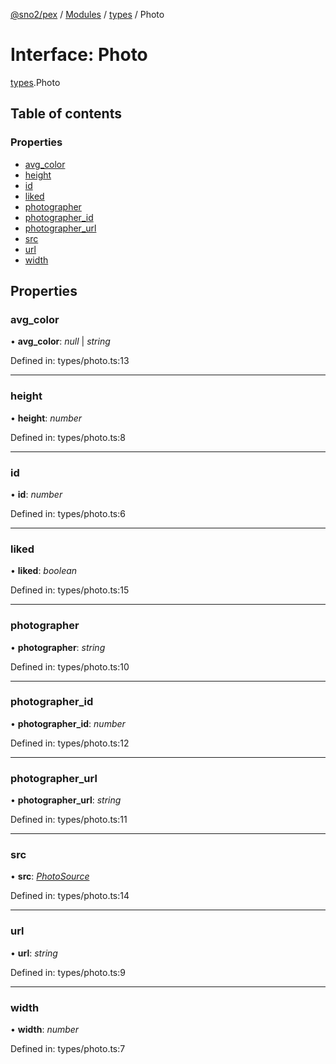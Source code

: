 [@sno2/pex](../README.md) / [Modules](../modules.md) / [types](../modules/types.md) / Photo

# Interface: Photo

[types](../modules/types.md).Photo

## Table of contents

### Properties

- [avg\_color](types.photo.md#avg_color)
- [height](types.photo.md#height)
- [id](types.photo.md#id)
- [liked](types.photo.md#liked)
- [photographer](types.photo.md#photographer)
- [photographer\_id](types.photo.md#photographer_id)
- [photographer\_url](types.photo.md#photographer_url)
- [src](types.photo.md#src)
- [url](types.photo.md#url)
- [width](types.photo.md#width)

## Properties

### avg\_color

• **avg\_color**: *null* \| *string*

Defined in: types/photo.ts:13

___

### height

• **height**: *number*

Defined in: types/photo.ts:8

___

### id

• **id**: *number*

Defined in: types/photo.ts:6

___

### liked

• **liked**: *boolean*

Defined in: types/photo.ts:15

___

### photographer

• **photographer**: *string*

Defined in: types/photo.ts:10

___

### photographer\_id

• **photographer\_id**: *number*

Defined in: types/photo.ts:12

___

### photographer\_url

• **photographer\_url**: *string*

Defined in: types/photo.ts:11

___

### src

• **src**: [*PhotoSource*](types.photosource.md)

Defined in: types/photo.ts:14

___

### url

• **url**: *string*

Defined in: types/photo.ts:9

___

### width

• **width**: *number*

Defined in: types/photo.ts:7
